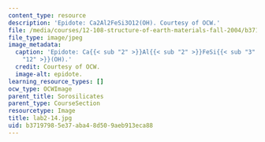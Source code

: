 ```yaml
---
content_type: resource
description: 'Epidote: Ca2Al2FeSi3O12(OH). Courtesy of OCW.'
file: /media/courses/12-108-structure-of-earth-materials-fall-2004/b37197985e37aba48d509aeb913eca88_lab2-14.jpg
file_type: image/jpeg
image_metadata:
  caption: 'Epidote: Ca{{< sub "2" >}}Al{{< sub "2" >}}FeSi{{< sub "3" >}}O{{< sub
    "12" >}}(OH).'
  credit: Courtesy of OCW.
  image-alt: epidote.
learning_resource_types: []
ocw_type: OCWImage
parent_title: Sorosilicates
parent_type: CourseSection
resourcetype: Image
title: lab2-14.jpg
uid: b3719798-5e37-aba4-8d50-9aeb913eca88
---
```

